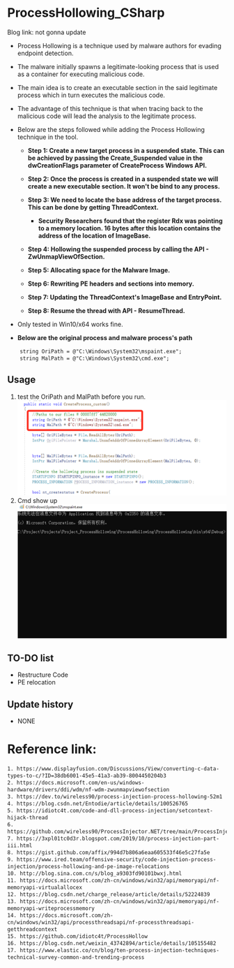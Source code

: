 # ProcessHollowing_CSharp

Blog link: not gonna update

- Process Hollowing is a technique used by malware authors for evading endpoint detection. 
- The malware initially spawns a legitimate-looking process that is used as a container for executing malicious code. 
- The main idea is to create an executable section in the said legitimate process which in turn executes the malicious code. 
- The advantage of this technique is that when tracing back to the malicious code will lead the analysis to the legitimate process.

- Below are the steps followed while adding the Process Hollowing technique in the tool.

	- **Step 1: Create a new target process in a suspended state. This can be achieved by passing the Create_Suspended value in the dwCreationFlags parameter of CreateProcess Windows API.**
	- **Step 2: Once the process is created in a suspended state we will create a new executable section. It won't be bind to any process.**
	- **Step 3: We need to locate the base address of the target process. This can be done by getting ThreadContext.**
		- **Security Researchers found that the register Rdx was pointing to a memory location. 16 bytes after this location contains the address of the location of ImageBase.**

	- **Step 4: Hollowing the suspended process by calling the API - ZwUnmapViewOfSection.**
	- **Step 5: Allocating space for the Malware Image.**
	- **Step 6: Rewriting PE headers and sections into memory.**
	- **Step 7: Updating the ThreadContext's ImageBase and EntryPoint.**
	- **Step 8: Resume the thread with API - ResumeThread.**
	
- Only tested in Win10/x64 works fine.	
- **Below are the original process and malware process's path**
```
	string OriPath = @"C:\Windows\System32\mspaint.exe";
	string MalPath = @"C:\Windows\System32\cmd.exe";
```

## Usage 
1. test the OriPath and MalPath before you run.
	![avatar](https://raw.githubusercontent.com/Kara-4search/ProjectPics/main/ProcessHollowing_Path.png)
2. Cmd show up
	![avatar](https://raw.githubusercontent.com/Kara-4search/ProjectPics/main/ProcessHollowing_CMD.png)

## TO-DO list
- Restructure Code
- PE relocation

## Update history
- NONE

# Reference link:
	1. https://www.displayfusion.com/Discussions/View/converting-c-data-types-to-c/?ID=38db6001-45e5-41a3-ab39-8004450204b3
	2. https://docs.microsoft.com/en-us/windows-hardware/drivers/ddi/wdm/nf-wdm-zwunmapviewofsection
	3. https://dev.to/wireless90/process-injection-process-hollowing-52m1
	4. https://blog.csdn.net/Entodie/article/details/100526765
	5. https://idiotc4t.com/code-and-dll-process-injection/setcontext-hijack-thread
	6. https://github.com/wireless90/ProcessInjector.NET/tree/main/ProcessInjector/ProcessHollowing
	7. https://3xpl01tc0d3r.blogspot.com/2019/10/process-injection-part-iii.html
	8. https://gist.github.com/affix/994d7b806a6eaa605533f46e5c27fa5e
	9. https://www.ired.team/offensive-security/code-injection-process-injection/process-hollowing-and-pe-image-relocations
	10. http://blog.sina.com.cn/s/blog_a9303fd90101bwxj.html
	11. https://docs.microsoft.com/zh-cn/windows/win32/api/memoryapi/nf-memoryapi-virtualallocex
	12. https://blog.csdn.net/charge_release/article/details/52224839
	13. https://docs.microsoft.com/zh-cn/windows/win32/api/memoryapi/nf-memoryapi-writeprocessmemory
	14. https://docs.microsoft.com/zh-cn/windows/win32/api/processthreadsapi/nf-processthreadsapi-getthreadcontext
	15. https://github.com/idiotc4t/ProcessHollow
	16. https://blog.csdn.net/weixin_43742894/article/details/105155482
	17. https://www.elastic.co/cn/blog/ten-process-injection-techniques-technical-survey-common-and-trending-process
